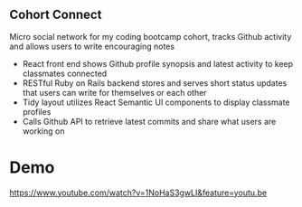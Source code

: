 
## Cohort Connect

Micro social network for my coding bootcamp cohort, tracks Github activity and allows users to write encouraging notes

+ React front end shows Github profile synopsis and latest activity to keep classmates connected
+ RESTful Ruby on Rails backend stores and serves short status updates that users can write for themselves or each other
+ Tidy layout utilizes React Semantic UI components to display classmate profiles
+ Calls Github API to retrieve latest commits and share what users are working on

# Demo
https://www.youtube.com/watch?v=1NoHaS3gwLI&feature=youtu.be
